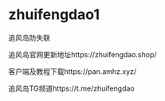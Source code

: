 # zhuifengdao1
追风岛防失联

追风岛官网更新地址https://zhuifengdao.shop/


客户端及教程下载https://pan.amhz.xyz/


追风岛TG频道https://t.me/zhuifengdao
